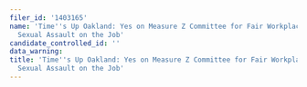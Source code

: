 ```yaml
---
filer_id: '1403165'
name: 'Time''s Up Oakland: Yes on Measure Z Committee for Fair Workplaces & Ending
  Sexual Assault on the Job'
candidate_controlled_id: ''
data_warning:
title: 'Time''s Up Oakland: Yes on Measure Z Committee for Fair Workplaces & Ending
  Sexual Assault on the Job'
---
```

